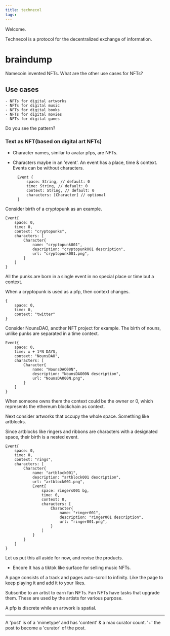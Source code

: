 ```yaml
---
title: technecol
tags:
---
```

Welcome.

Technecol is a protocol for the decentralized exchange of information.

# braindump

Namecoin invented NFTs. What are the other use cases for NFTs?

## Use cases

    - NFTs for digital artworks
    - NFTs for digital music
    - NFTs for digital books
    - NFTs for digital movies
    - NFTs for digital games

Do you see the pattern? 

### Text as NFT(based on digital art NFTs)
- Character names, similar to avatar pfps, are NFTs.
- Characters maybe in an 'event'. An event has a place, time & context. Events can be without characters.

        Event {
            space: String, // default: 0
            time: String, // default: 0
            context: String, // default: 0
            characters: [Character] // optional
        }

Consider birth of a cryptopunk as an example.

    Event{
        space: 0,
        time: 0,
        context: "cryptopunks",
        characters: [
            Character{
                name: "cryptopunk001",
                description: "cryptopunk001 description",
                url: "cryptopunk001.png",
            }
        ]
    }

All the punks are born in a single event in no special place or time but a context.

When a cryptopunk is used as a pfp, then context changes.

    {
        space: 0,
        time: 0,
        context: "twitter"
    }

Consider NounsDAO, another NFT project for example.
The birth of nouns, unlike punks are separated in a time context.

    Event{
        space: 0,
        time: x + 1*N DAYS,
        context: "NounsDAO",
        characters: [
            Character{
                name: "NounsDAO00N",
                description: "NounsDAO00N description",
                url: "NounsDAO00N.png",
            }
        ]
    }

When someone owns them the context could be the owner or 0, which represents the ethereum blockchain as context.

Next consider artworks that occupy the whole space.
Something like artblocks.

Since artblocks like ringers and ribbons are characters with a designated space, their birth is a nested event.

    Event{
        space: 0,
        time: 0,
        context: "rings",
        characters: [
            Character{
                name: "artblock001",
                description: "artblock001 description",
                url: "artblock001.png",
                Event{
                    space: ringers001 bg,
                    time: 0,
                    context: 0,
                    characters: [
                        Character{
                            name: "ringer001",
                            description: "ringer001 description",
                            url: "ringer001.png",
                        }
                    ]
                }
            }
        ]
    }

Let us put this all aside for now, and revise the products.

- Encore
 It has a tiktok like surface for selling music NFTs.

 A page consists of a track and pages auto-scroll to infinity.
 Like the page to keep playing it and add it to your likes.

Subscribe to an artist to earn fan NFTs.
Fan NFTs have tasks that upgrade them.
These are used by the artists for various purpose.


A pfp is discrete while an artwork is spatial.

---
A 'post' is of a 'mimetype' and has 'content' & a max curator count.
'+' the post to become a 'curator' of the post.
